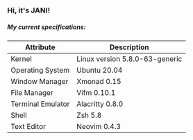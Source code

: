 ### Hi, it's JANI!

##### My current specifications:

| Attribute         | Description                    |
| ----------------- | ------------------------------ |
| Kernel            | Linux version 5.8.0-63-generic |
| Operating System  | Ubuntu 20.04                   |
| Window Manager    | Xmonad 0.15                    |
| File Manager      | Vifm 0.10.1                    |
| Terminal Emulator | Alacritty 0.8.0                |
| Shell             | Zsh 5.8                        |
| Text Editor       | Neovim 0.4.3                   |

<!--
**hollerjanos/hollerjanos** is a ✨ _special_ ✨ repository because its `README.md` (this file) appears on your GitHub profile.

Here are some ideas to get you started:

- 🔭 I’m currently working on ...
- 🌱 I’m currently learning ...
- 👯 I’m looking to collaborate on ...
- 🤔 I’m looking for help with ...
- 💬 Ask me about ...
- 📫 How to reach me: ...
- 😄 Pronouns: ...
- ⚡ Fun fact: ...
-->
